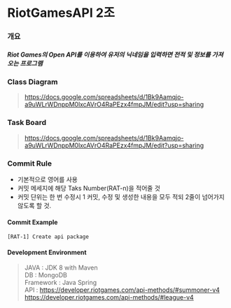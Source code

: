# RiotGamesAPI 2조

### 개요
##### Riot Games의 Open API를 이용하여 유저의 닉네임을 입력하면 전적 및 정보를 가져오는 프로그램

### Class Diagram
> https://docs.google.com/spreadsheets/d/1Bk9Aamqjo-a9uWLrWDnppM0lxcAVrO4RaPEzx4fmpJM/edit?usp=sharing

### Task Board
>https://docs.google.com/spreadsheets/d/1Bk9Aamqjo-a9uWLrWDnppM0lxcAVrO4RaPEzx4fmpJM/edit?usp=sharing


### Commit Rule
- 기본적으로 영어를 사용
- 커밋 메세지에 해당 Taks Number(RAT-n)을 적어줄 것
- 커밋 단위는 한 번 수정시 1 커밋, 수정 및 생성한 내용을 모두 적되 2줄이 넘어가지 않도록 할 것.

#### Commit Example
`[RAT-1] Create api package`

#### Development Environment

> JAVA : JDK 8 with Maven  
> DB : MongoDB  
> Framework : Java Spring  
> API : https://developer.riotgames.com/api-methods/#summoner-v4  
>         https://developer.riotgames.com/api-methods/#league-v4  


